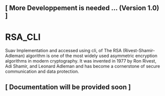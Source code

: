 ## [ More Developpement is needed ... (Version 1.0) ]

# RSA_CLI
Suav Implementation and accessed using cli, of The RSA (Rivest-Shamir-Adleman) algorithm is one of the most widely used asymmetric encryption algorithms in modern cryptography. It was invented in 1977 by Ron Rivest, Adi Shamir, and Leonard Adleman and has become a cornerstone of secure communication and data protection.

## [ Documentation will be provided soon ]
